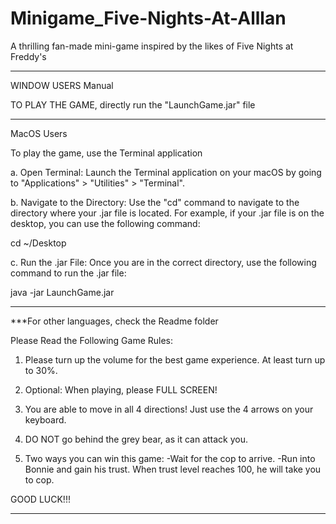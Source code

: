 # Minigame_Five-Nights-At-Alllan
A thrilling fan-made mini-game inspired by the likes of Five Nights at Freddy's


--------------------------------------------------------------------------------------------------------------------------------------------------------------------

WINDOW USERS Manual

TO PLAY THE GAME, directly run the "LaunchGame.jar" file

--------------------------------------------------------------------------------------------------------------------------------------------------------------------

MacOS Users

To play the game, use the Terminal application

a. Open Terminal: Launch the Terminal application on your macOS by going to "Applications" > "Utilities" > "Terminal".

b. Navigate to the Directory: Use the "cd" command to navigate to the directory where your .jar file is located. For example, if your .jar file is on the desktop, you can use the following command:

cd ~/Desktop

c. Run the .jar File: Once you are in the correct directory, use the following command to run the .jar file:

java -jar LaunchGame.jar

----------------------------------------------------------------------------------------------------------------------------------------------------------------------
***For other languages, check the Readme folder

Please Read the Following Game Rules:

1. Please turn up the volume for the best game experience. At least turn up to 30%.

2. Optional: When playing, please FULL SCREEN!

3. You are able to move in all 4 directions! Just use the 4 arrows on your keyboard.

4. DO NOT go behind the grey bear, as it can attack you.

5. Two ways you can win this game: 
      -Wait for the cop to arrive.
      -Run into Bonnie and gain his trust. When trust level reaches 100, he will take you to cop.

GOOD LUCK!!!

----------------------------------------------------------------------------------------------------------------------------------------------------------------------
